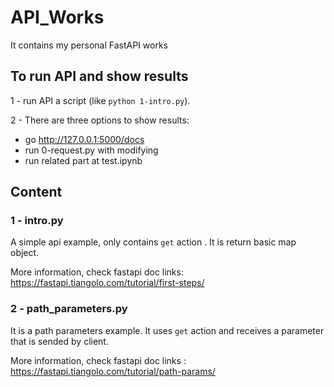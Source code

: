 # API_Works
It contains  my personal FastAPI works

## To run API and show results
1 -  run API a script (like `python 1-intro.py`).

2 - There are three options to show results:
- go http://127.0.0.1:5000/docs
- run 0-request.py with modifying
- run related part at test.ipynb

## Content 

### 1 - intro.py
A simple api example, only contains `get` action . It is return basic map object.

More information, check fastapi doc links: https://fastapi.tiangolo.com/tutorial/first-steps/

### 2 - path_parameters.py

It is a path parameters example. It uses `get` action and receives a parameter that  is sended by client.


More information, check fastapi doc links : https://fastapi.tiangolo.com/tutorial/path-params/
